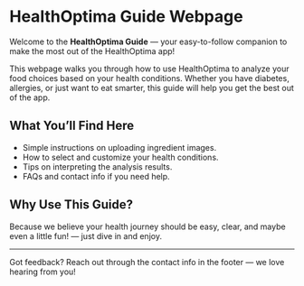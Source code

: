 # HealthOptima Guide Webpage

Welcome to the **HealthOptima Guide** — your easy-to-follow companion to make the most out of the HealthOptima app!

This webpage walks you through how to use HealthOptima to analyze your food choices based on your health conditions. Whether you have diabetes, allergies, or just want to eat smarter, this guide will help you get the best out of the app.

## What You’ll Find Here

- Simple instructions on uploading ingredient images.
- How to select and customize your health conditions.
- Tips on interpreting the analysis results.
- FAQs and contact info if you need help.

## Why Use This Guide?

Because we believe your health journey should be easy, clear, and maybe even a little fun! — just dive in and enjoy.

---

Got feedback? Reach out through the contact info in the footer — we love hearing from you!
